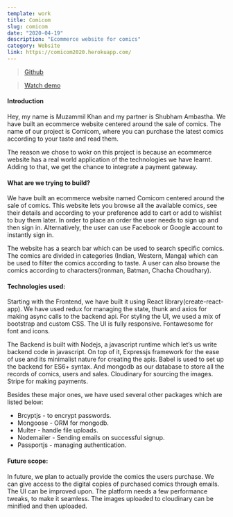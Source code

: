 ```yaml
---
template: work
title: Comicom
slug: comicom
date: "2020-04-19"
description: "Ecommerce website for comics"
category: Website
link: https://comicom2020.herokuapp.com/
---
```


<!-- > [Github](https://github.com/attainu/eagle-symmetrical-goggles) -->

><a href="https://github.com/attainu/Shubham-Muzammil-ComiCom-au4" target="_blank">Github</a>


<!-- > [Watch demo](https://youtu.be/KVHencoTdGk) -->
><a href="https://youtu.be/KVHencoTdGk" target="_blank">Watch demo </a>


#### Introduction 

Hey, my name is Muzammil Khan and my partner is Shubham Ambastha. We have built an ecommerce website centered around the sale of comics. The name of our project is Comicom, where you can purchase the latest comics according to your taste and read them.

The reason we chose to wokr on this project is because an ecommerce website has a real world application of the technologies we have learnt. Adding to that, we get the chance to integrate a payment gateway.

#### What are we trying to build?

We have built an ecommerce website named Comicom centered around the sale of comics. This website lets you browse all the available comics, see their details and according to your preference add to cart or add to wishlist to buy them later. In order to place an order the user needs to sign up and then sign in. Alternatively, the user can use Facebook or Google account to instantly sign in.

The website has a search bar which can be used to search specific comics. The comics are divided in categories (Indian, Western, Manga) which can be used to filter the comics according to taste. A user can also browse the comics according to characters(Ironman, Batman, Chacha Choudhary).

#### Technologies used:

Starting with the Frontend, we have built it using React library(create-react-app). We have used redux for managing the state, thunk and axios for making async calls to the backend api. For styling the UI, we used a mix of bootstrap and custom CSS. The UI is fully responsive. Fontawesome for font and icons.

The Backend is built with Nodejs, a javascript runtime which let’s us write backend code in javascript. On top of it, Expressjs framework for the ease of use and its minimalist nature for creating the apis. Babel is used to set up the backend for ES6+ syntax. And mongodb as our database to store all the records of comics, users and sales. Cloudinary for sourcing the images. Stripe for making payments.

Besides these major ones, we have used several other packages which are listed below: 
+ Brcyptjs - to encrypt passwords.
+ Mongoose - ORM for mongodb.
+ Multer - handle file uploads.
+ Nodemailer - Sending emails on successful signup.
+ Passportjs - managing authentication.

#### Future scope:

In future,  we plan to actually provide the comics the users purchase. We can give access to the digital copies of purchased comics through emails.
The UI can be improved upon.
The platform needs a few performance tweaks, to make it seamless.
The images uploaded to cloudinary can be minified and then uploaded. 